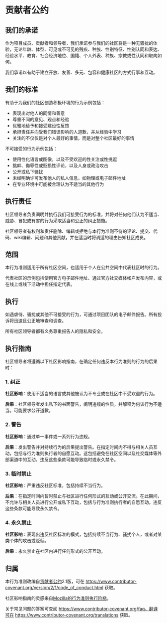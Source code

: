 # 贡献者公约

## 我们的承诺

作为项目成员、贡献者和领导者，我们承诺参与我们的社区将是一种无骚扰的体验，无论年龄、体型、可见或不可见的残疾、种族、性别特征、性别认同和表达、经验水平、教育、社会经济地位、国籍、个人外表、种族、宗教或性认同和取向如何。

我们承诺以有助于建立开放、友善、多元、包容和健康社区的方式行事和互动。

## 我们的标准

有助于为我们的社区创造积极环境的行为示例包括：

* 表现出对他人的同情和善意
* 尊重不同的意见、观点和经验
* 优雅地给予和接受建设性反馈
* 承担责任并向受我们错误影响的人道歉，并从经验中学习
* 关注的不仅仅是对个人最好的事情，而是对整个社区最好的事情

不可接受的行为示例包括：

* 使用性化语言或图像，以及不受欢迎的性关注或性挑逗
* 挑衅、侮辱性或贬损性评论，以及人身或政治攻击
* 公开或私下骚扰
* 未经明确许可发布他人的私人信息，如物理或电子邮件地址
* 在专业环境中可能被合理认为不适当的其他行为

## 执行责任

社区领导者负责阐明并执行我们可接受行为的标准，并将对任何他们认为不适当、威胁、冒犯或有害的行为采取适当和公正的纠正措施。

社区领导者有权利和责任删除、编辑或拒绝与本行为准则不符的评论、提交、代码、wiki编辑、问题和其他贡献，并在适当时将调适的理由告知社区成员。

## 范围

本行为准则适用于所有社区空间，也适用于个人在公共空间中代表社区时的行为。

代表社区的示例包括使用官方电子邮件地址、通过官方社交媒体帐户发布内容，或在线上或线下活动中担任指定代表。

## 执行

如遇虐待、骚扰或其他不可接受的行为，可通过项目团队的电子邮件报告。所有投诉将迅速且公正地审查和调查。

所有社区领导者都有义务尊重报告人的隐私和安全。

## 执行指南

社区领导者将遵循以下社区影响指南，在确定任何违反本行为准则的行为的后果时：

### 1. 纠正

**社区影响**：使用不适当的语言或其他被认为不专业或在社区中不受欢迎的行为。

**后果**：社区领导者发出私下的书面警告，阐明违规的性质，并解释为何该行为不适当。可能要求公开道歉。

### 2. 警告

**社区影响**：通过单一事件或一系列行为违规。

**后果**：发出警告并对持续行为的后果提出警告。在指定时间内不得与相关人员互动，包括与行为准则执行者的自愿互动。这包括避免在社区空间以及社交媒体等外部渠道中的互动。违反这些条款可能导致临时或永久禁令。

### 3. 临时禁止

**社区影响**：严重违反社区标准，包括持续不当行为。

**后果**：在指定时间内暂时禁止与社区进行任何形式的互动或公开交流。在此期间，不允许与相关人员进行公开或私下互动，包括与行为准则执行者的自愿互动。违反这些条款可能导致永久禁令。

### 4. 永久禁止

**社区影响**：表现出违反社区标准的模式，包括持续不当行为、骚扰个人，或者对某类个体的攻击或贬低。

**后果**：永久禁止在社区内进行任何形式的公开互动。

## 归属

本行为准则改编自[贡献者公约](https://www.contributor-covenant.org)2.1版，可在
<https://www.contributor-covenant.org/version/2/1/code_of_conduct.html> 获取。

社区影响指南的灵感来自[Mozilla的行为准则执行阶梯](https://github.com/mozilla/diversity)。

关于常见问题的答案可查阅
<https://www.contributor-covenant.org/faq。翻译可在>
<https://www.contributor-covenant.org/translations> 获取。
